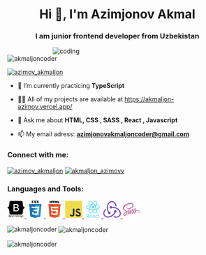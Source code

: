 <h1 align="center">Hi 👋, I'm Azimjonov Akmal</h1>
<h3 align="center">I am junior frontend developer from Uzbekistan</h3>
<img align="right" alt="coding" width="400" src="https://camo.githubusercontent.com/cae12fddd9d6982901d82580bdf321d81fb299141098ca1c2d4891870827bf17/68747470733a2f2f6d69726f2e6d656469756d2e636f6d2f6d61782f313336302f302a37513379765349765f7430696f4a2d5a2e676966" /> 

<p align="left"> <img src="https://komarev.com/ghpvc/?username=akmaljoncoder&label=Profile%20views&color=0e75b6&style=flat" alt="akmaljoncoder" /> </p>

<p align="left"> <a href="https://twitter.com/azimov_akmaljon" target="blank"><img src="https://img.shields.io/twitter/follow/azimov_akmaljon?logo=twitter&style=for-the-badge" alt="azimov_akmaljon" /></a> </p>

- 🌱 I’m currently practicing **TypeScript**

- 👨‍💻 All of my projects are available at https://akmaljon-azimov.vercel.app/

- 💬 Ask me about **HTML, CSS , SASS , React , Javascript**

- 📫 My email adress: **azimjonovakmaljoncoder@gmail.com**

<h3 align="left">Connect with me:</h3>
<p align="left">
<a href="https://twitter.com/azimov_akmaljon" target="blank"><img align="center" src="https://raw.githubusercontent.com/rahuldkjain/github-profile-readme-generator/master/src/images/icons/Social/twitter.svg" alt="azimov_akmaljon" height="30" width="40" /></a>
<a href="https://instagram.com/dev.akmal" target="blank"><img align="center" src="https://raw.githubusercontent.com/rahuldkjain/github-profile-readme-generator/master/src/images/icons/Social/instagram.svg" alt="akmaljon_azimovv" height="30" width="40" /></a>
</p>

<h3 align="left">Languages and Tools:</h3>
<p align="left"> <a href="https://getbootstrap.com" target="_blank" rel="noreferrer"> <img src="https://raw.githubusercontent.com/devicons/devicon/master/icons/bootstrap/bootstrap-plain-wordmark.svg" alt="bootstrap" width="40" height="40"/> </a> <a href="https://www.w3schools.com/css/" target="_blank" rel="noreferrer"> <img src="https://raw.githubusercontent.com/devicons/devicon/master/icons/css3/css3-original-wordmark.svg" alt="css3" width="40" height="40"/> </a> <a href="https://www.w3.org/html/" target="_blank" rel="noreferrer"> <img src="https://raw.githubusercontent.com/devicons/devicon/master/icons/html5/html5-original-wordmark.svg" alt="html5" width="40" height="40"/> </a> <a href="https://developer.mozilla.org/en-US/docs/Web/JavaScript" target="_blank" rel="noreferrer"> <img src="https://raw.githubusercontent.com/devicons/devicon/master/icons/javascript/javascript-original.svg" alt="javascript" width="40" height="40"/> </a> <a href="https://reactjs.org/" target="_blank" rel="noreferrer"> <img src="https://raw.githubusercontent.com/devicons/devicon/master/icons/react/react-original-wordmark.svg" alt="react" width="40" height="40"/> </a> <a href="https://redux.js.org" target="_blank" rel="noreferrer"> <img src="https://raw.githubusercontent.com/devicons/devicon/master/icons/redux/redux-original.svg" alt="redux" width="40" height="40"/> </a> <a href="https://sass-lang.com" target="_blank" rel="noreferrer"> <img src="https://raw.githubusercontent.com/devicons/devicon/master/icons/sass/sass-original.svg" alt="sass" width="40" height="40"/> </a> </p>

<p><img align="left" src="https://github-readme-stats.vercel.app/api/top-langs?username=akmaljoncoder&show_icons=true&locale=en&layout=compact" alt="akmaljoncoder" /></p>

<p>&nbsp;<img align="center" src="https://github-readme-stats.vercel.app/api?username=akmaljoncoder&show_icons=true&locale=en" alt="akmaljoncoder" /></p>

<p><img align="center" src="https://github-readme-streak-stats.herokuapp.com/?user=akmaljoncoder&" alt="akmaljoncoder" /></p>
